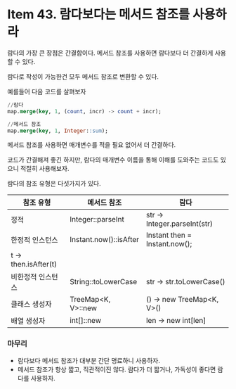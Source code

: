 # Item 43. 람다보다는 메서드 참조를 사용하라

람다의 가장 큰 장점은 간결함이다. 메서드 참조를 사용하면 람다보다 더 간결하게 사용할 수 있다.

람다로 작성이 가능한건 모두 메서드 참조로 변환할 수 있다.

예를들어 다음 코드를 살펴보자

```sql
//람다
map.merge(key, 1, (count, incr) -> count + incr);

//메서드 참조
map.merge(key, 1, Integer::sum);
```

메서드 참조를 사용하면 매개변수를 적을 필요 없어서 더 간결하다.

코드가 간결해져 좋긴 하지만, 람다의 매개변수 이름을 통해 이해를 도와주는 코드도 있으니 적절히 사용해보자.

람다의 참조 유형은 다섯가지가 있다.

| 참조 유형 | 메서드 참조 | 람다 |
| --- | --- | --- |
| 정적 | Integer::parseInt | str → Integer.parseInt(str) |
| 한정적 인스턴스 | Instant.now()::isAfter | Instant then = Instant.now();
t → then.isAfter(t) |
| 비한정적 인스턴스 | String::toLowerCase | str → str.toLowerCase() |
| 클래스 생성자 | TreeMap<K, V>::new | () → new TreeMap<K, V>() |
| 배열 생성자 | int[]::new | len → new int[len] |

### 마무리

- 람다보다 메서드 참조가 대부분 간단 명료하니 사용하자.
- 메서드 참조가 항상 짧고, 직관적이진 않다. 람다가 더 짧거나, 가독성이 좋다면 람다를 사용하자.
